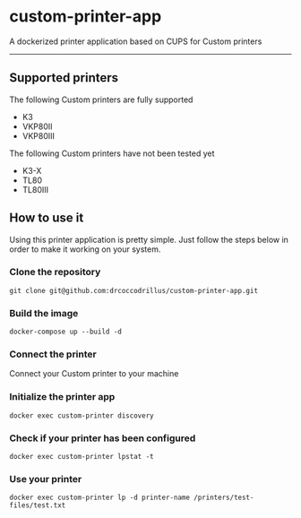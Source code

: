 # custom-printer-app

A dockerized printer application based on CUPS for Custom printers

***

## Supported printers

The following Custom printers are fully supported

- K3
- VKP80II
- VKP80III

The following Custom printers have not been tested yet
- K3-X
- TL80
- TL80III

## How to use it

Using this printer application is pretty simple. Just follow the steps below in order to make it working on your system.

### Clone the repository

`git clone git@github.com:drcoccodrillus/custom-printer-app.git`

### Build the image

`docker-compose up --build -d`

### Connect the printer

Connect your Custom printer to your machine

### Initialize the printer app

`docker exec custom-printer discovery`

### Check if your printer has been configured

`docker exec custom-printer lpstat -t`

### Use your printer

`docker exec custom-printer lp -d printer-name /printers/test-files/test.txt`